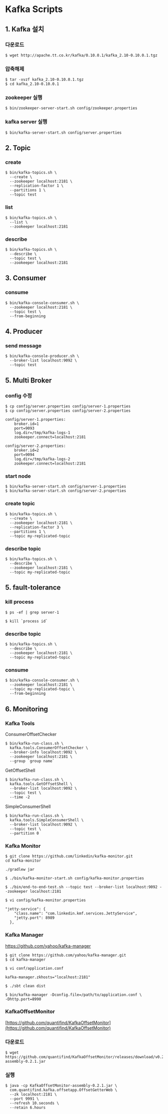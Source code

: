 # Kafka Scripts

## 1. Kafka 설치

### 다운로드
```shell
$ wget http://apache.tt.co.kr/kafka/0.10.0.1/kafka_2.10-0.10.0.1.tgz
```

### 압축해제
```shell
$ tar -xvzf kafka_2.10-0.10.0.1.tgz
$ cd kafka_2.10-0.10.0.1
```

### zookeeper 실행
```shell
$ bin/zookeeper-server-start.sh config/zookeeper.properties
```

### kafka server 실행
```shell
$ bin/kafka-server-start.sh config/server.properties
```

## 2. Topic

### create
```shell
$ bin/kafka-topics.sh \
  --create \
  --zookeeper localhost:2181 \
  --replication-factor 1 \
  --partitions 1 \
  --topic test
```

### list
```shell
$ bin/kafka-topics.sh \
  --list \
  --zookeeper localhost:2181
```

### describe
```shell
$ bin/kafka-topics.sh \
  --describe \
  --topic test \
  --zookeeper localhost:2181
```

## 3. Consumer

### consume
```shell
$ bin/kafka-console-consumer.sh \
  --zookeeper localhost:2181 \
  --topic test \
  --from-beginning
```

## 4. Producer

### send message
```shell
$ bin/kafka-console-producer.sh \
  --broker-list localhost:9092 \
  --topic test
```

## 5. Multi Broker

### config 수정
```shell
$ cp config/server.properties config/server-1.properties
$ cp config/server.properties config/server-2.properties
```

```properties
config/server-1.properties:
    broker.id=1
    port=9093
    log.dir=/tmp/kafka-logs-1
    zookeeper.connect=localhost:2181

config/server-2.properties:
    broker.id=2
    port=9094
    log.dir=/tmp/kafka-logs-2
    zookeeper.connect=localhost:2181
```

### start node

```shell
$ bin/kafka-server-start.sh config/server-1.properties
$ bin/kafka-server-start.sh config/server-2.properties
```

### create topic

```shell
$ bin/kafka-topics.sh \
  --create \
  --zookeeper localhost:2181 \
  --replication-factor 3 \
  --partitions 1 \
  --topic my-replicated-topic
```

### describe topic

```shell
$ bin/kafka-topics.sh \
  --describe \
  --zookeeper localhost:2181 \
  --topic my-replicated-topic
```

## 5. fault-tolerance

### kill process

```shell
$ ps -ef | grep server-1

$ kill `process id`
```

### describe topic

```shell
$ bin/kafka-topics.sh \
  --describe \
  --zookeeper localhost:2181 \
  --topic my-replicated-topic
```

### consume

```shell
$ bin/kafka-console-consumer.sh \
  --zookeeper localhost:2181 \
  --topic my-replicated-topic \
  --from-beginning
```

## 6. Monitoring

### Kafka Tools

ConsumerOffsetChecker

```shell
$ bin/kafka-run-class.sh \
  kafka.tools.ConsumerOffsetChecker \
  --broker-info localhost:9092 \
  --zookeeper localhost:2181 \
  --group `group name`
```

GetOffsetShell

```shell
$ bin/kafka-run-class.sh \
  kafka.tools.GetOffsetShell \
  --broker-list localhost:9092 \
  --topic test \
  --time -2
```

SimpleConsumerShell

```shell
$ bin/kafka-run-class.sh \
  kafka.tools.SimpleConsumerShell \
  --broker-list localhost:9092 \
  --topic test \
  --partition 0
```

### Kafka Monitor

```
$ git clone https://github.com/linkedin/kafka-monitor.git
cd kafka-monitor
```

```
./gradlew jar
```

```
$ ./bin/kafka-monitor-start.sh config/kafka-monitor.properties
```

```
$ ./bin/end-to-end-test.sh --topic test --broker-list localhost:9092 --zookeeper localhost:2181
```

```
$ vi config/kafka-monitor.properties
```

```properties
"jetty-service": {
    "class.name": "com.linkedin.kmf.services.JettyService",
    "jetty.port": 8989
  },
```


### Kafka Manager

https://github.com/yahoo/kafka-manager

```shell
$ git clone https://github.com/yahoo/kafka-manager.git
$ cd kafka-manager
```

```shell
$ vi conf/application.conf
```

```properties
kafka-manager.zkhosts="localhost:2181"
```

```shell
$ ./sbt clean dist
```

```
$ bin/kafka-manager -Dconfig.file=/path/to/application.conf \
-Dhttp.port=8990
```

### KafkaOffsetMonitor

[https://github.com/quantifind/KafkaOffsetMonitor](https://github.com/quantifind/KafkaOffsetMonitor)

### 다운로드

```shell
$ wget https://github.com/quantifind/KafkaOffsetMonitor/releases/download/v0.2.1/KafkaOffsetMonitor-assembly-0.2.1.jar
```

### 실행

```shell
$ java -cp KafkaOffsetMonitor-assembly-0.2.1.jar \
  com.quantifind.kafka.offsetapp.OffsetGetterWeb \
  --zk localhost:2181 \
  --port 9991 \
  --refresh 10.seconds \
  --retain 6.hours
```
